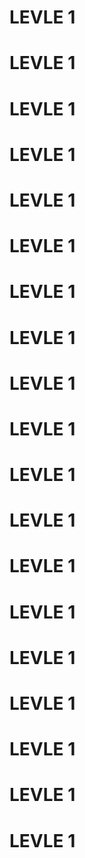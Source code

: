 # LEVLE 1

# LEVLE 1

# LEVLE 1

# LEVLE 1

# LEVLE 1

# LEVLE 1

# LEVLE 1

# LEVLE 1

# LEVLE 1

# LEVLE 1

# LEVLE 1

# LEVLE 1

# LEVLE 1

# LEVLE 1

# LEVLE 1

# LEVLE 1

# LEVLE 1

# LEVLE 1

# LEVLE 1

